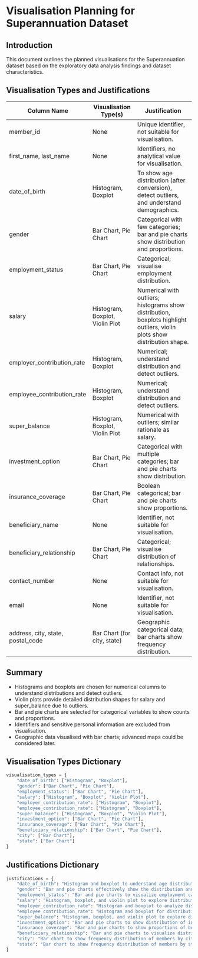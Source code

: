 # Visualisation Planning for Superannuation Dataset

## Introduction
This document outlines the planned visualisations for the Superannuation dataset based on the exploratory data analysis findings and dataset characteristics.

## Visualisation Types and Justifications

| Column Name             | Visualisation Type(s)          | Justification |
|------------------------|------------------------------|---------------|
| member_id              | None                         | Unique identifier, not suitable for visualisation. |
| first_name, last_name  | None                         | Identifiers, no analytical value for visualisation. |
| date_of_birth          | Histogram, Boxplot            | To show age distribution (after conversion), detect outliers, and understand demographics. |
| gender                 | Bar Chart, Pie Chart          | Categorical with few categories; bar and pie charts show distribution and proportions. |
| employment_status      | Bar Chart, Pie Chart          | Categorical; visualise employment distribution. |
| salary                 | Histogram, Boxplot, Violin Plot | Numerical with outliers; histograms show distribution, boxplots highlight outliers, violin plots show distribution shape. |
| employer_contribution_rate | Histogram, Boxplot        | Numerical; understand distribution and detect outliers. |
| employee_contribution_rate | Histogram, Boxplot        | Numerical; understand distribution and detect outliers. |
| super_balance          | Histogram, Boxplot, Violin Plot | Numerical with outliers; similar rationale as salary. |
| investment_option      | Bar Chart, Pie Chart          | Categorical with multiple categories; bar and pie charts show distribution. |
| insurance_coverage     | Bar Chart, Pie Chart          | Boolean categorical; bar and pie charts show proportions. |
| beneficiary_name       | None                         | Identifier, not suitable for visualisation. |
| beneficiary_relationship | Bar Chart, Pie Chart        | Categorical; visualise distribution of relationships. |
| contact_number         | None                         | Contact info, not suitable for visualisation. |
| email                  | None                         | Identifier, not suitable for visualisation. |
| address, city, state, postal_code | Bar Chart (for city, state) | Geographic categorical data; bar charts show frequency distribution. |

## Summary
- Histograms and boxplots are chosen for numerical columns to understand distributions and detect outliers.
- Violin plots provide detailed distribution shapes for salary and super_balance due to outliers.
- Bar and pie charts are selected for categorical variables to show counts and proportions.
- Identifiers and sensitive personal information are excluded from visualisation.
- Geographic data visualised with bar charts; advanced maps could be considered later.

## Visualisation Types Dictionary

```python
visualisation_types = {
    "date_of_birth": ["Histogram", "Boxplot"],
    "gender": ["Bar Chart", "Pie Chart"],
    "employment_status": ["Bar Chart", "Pie Chart"],
    "salary": ["Histogram", "Boxplot", "Violin Plot"],
    "employer_contribution_rate": ["Histogram", "Boxplot"],
    "employee_contribution_rate": ["Histogram", "Boxplot"],
    "super_balance": ["Histogram", "Boxplot", "Violin Plot"],
    "investment_option": ["Bar Chart", "Pie Chart"],
    "insurance_coverage": ["Bar Chart", "Pie Chart"],
    "beneficiary_relationship": ["Bar Chart", "Pie Chart"],
    "city": ["Bar Chart"],
    "state": ["Bar Chart"]
}
```

## Justifications Dictionary

```python
justifications = {
    "date_of_birth": "Histogram and boxplot to understand age distribution and detect outliers after converting to age.",
    "gender": "Bar and pie charts effectively show the distribution and proportions of categorical gender data.",
    "employment_status": "Bar and pie charts to visualize employment categories and their proportions.",
    "salary": "Histogram, boxplot, and violin plot to explore distribution, detect outliers, and understand data shape.",
    "employer_contribution_rate": "Histogram and boxplot to analyze distribution and identify outliers.",
    "employee_contribution_rate": "Histogram and boxplot for distribution and outlier detection.",
    "super_balance": "Histogram, boxplot, and violin plot to explore distribution and outliers in super balance.",
    "investment_option": "Bar and pie charts to show distribution of investment choices.",
    "insurance_coverage": "Bar and pie charts to show proportions of boolean insurance coverage.",
    "beneficiary_relationship": "Bar and pie charts to visualize distribution of beneficiary relationships.",
    "city": "Bar chart to show frequency distribution of members by city.",
    "state": "Bar chart to show frequency distribution of members by state."
}
```
